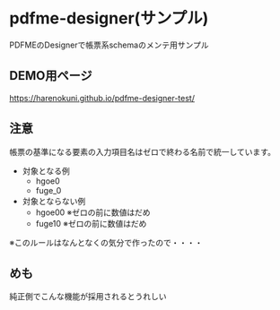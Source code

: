 # pdfme-designer(サンプル)
 
PDFMEのDesignerで帳票系schemaのメンテ用サンプル
 
## DEMO用ページ
https://harenokuni.github.io/pdfme-designer-test/
 

## 注意
帳票の基準になる要素の入力項目名はゼロで終わる名前で統一しています。  
 *  対象となる例
     *  hgoe0
     *  fuge_0
 *  対象とならない例
     *  hgoe00 ※ゼロの前に数値はだめ
     *  fuge10 ※ゼロの前に数値はだめ

※このルールはなんとなくの気分で作ったので・・・・





 
## めも
純正側でこんな機能が採用されるとうれしい